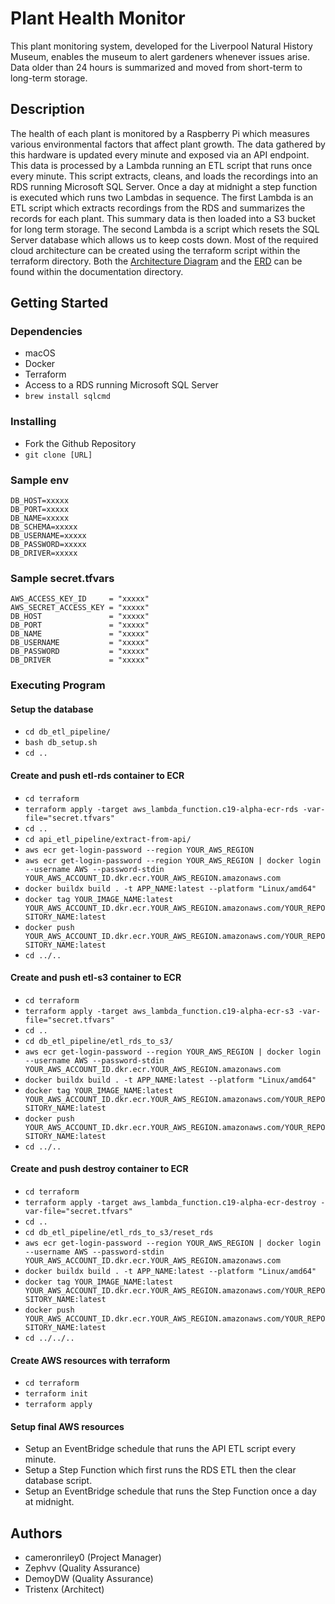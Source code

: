 # Plant Health Monitor
This plant monitoring system, developed for the Liverpool Natural History Museum, enables the museum to alert 
gardeners whenever issues arise. Data older than 24 hours is summarized and moved from short-term to long-term storage.

## Description
The health of each plant is monitored by a Raspberry Pi which measures various environmental factors that affect 
plant growth. The data gathered by this hardware is updated every minute and exposed via an API endpoint. This data 
is processed by a Lambda running an ETL script that runs once every minute. This script extracts, cleans, and loads the 
recordings into an RDS running Microsoft SQL Server. Once a day at midnight a step function is executed which runs 
two Lambdas in sequence. The first Lambda is an ETL script which extracts recordings from the RDS and summarizes the 
records for each plant. This summary data is then loaded into a S3 bucket for long term storage. The second Lambda is 
a script which resets the SQL Server database which allows us to keep costs down. Most of the required cloud architecture 
can be created using the terraform script within the terraform directory. Both the [Architecture Diagram](documentation/architecture_diagram.png) 
and the [ERD](documentation/database_erd.png) can be found within the documentation directory.

## Getting Started

### Dependencies
- macOS
- Docker
- Terraform
- Access to a RDS running Microsoft SQL Server
- `brew install sqlcmd`

### Installing
- Fork the Github Repository
- `git clone [URL]`

### Sample env
```
DB_HOST=xxxxx
DB_PORT=xxxxx
DB_NAME=xxxxx
DB_SCHEMA=xxxxx
DB_USERNAME=xxxxx
DB_PASSWORD=xxxxx
DB_DRIVER=xxxxx
```

### Sample secret.tfvars
```
AWS_ACCESS_KEY_ID     = "xxxxx"
AWS_SECRET_ACCESS_KEY = "xxxxx"
DB_HOST               = "xxxxx"
DB_PORT               = "xxxxx"
DB_NAME               = "xxxxx"
DB_USERNAME           = "xxxxx"
DB_PASSWORD           = "xxxxx"
DB_DRIVER             = "xxxxx"
```

### Executing Program
#### Setup the database
- `cd db_etl_pipeline/`
- `bash db_setup.sh`
- `cd ..`

#### Create and push etl-rds container to ECR
- `cd terraform`
- `terraform apply -target aws_lambda_function.c19-alpha-ecr-rds -var-file="secret.tfvars"`
- `cd ..`
- `cd api_etl_pipeline/extract-from-api/`
- `aws ecr get-login-password --region YOUR_AWS_REGION`
- `aws ecr get-login-password --region YOUR_AWS_REGION | docker login --username AWS --password-stdin YOUR_AWS_ACCOUNT_ID.dkr.ecr.YOUR_AWS_REGION.amazonaws.com`
- `docker buildx build . -t APP_NAME:latest --platform "Linux/amd64"`
- `docker tag YOUR_IMAGE_NAME:latest YOUR_AWS_ACCOUNT_ID.dkr.ecr.YOUR_AWS_REGION.amazonaws.com/YOUR_REPOSITORY_NAME:latest`
- `docker push YOUR_AWS_ACCOUNT_ID.dkr.ecr.YOUR_AWS_REGION.amazonaws.com/YOUR_REPOSITORY_NAME:latest`
- `cd ../..`

#### Create and push etl-s3 container to ECR
- `cd terraform`
- `terraform apply -target aws_lambda_function.c19-alpha-ecr-s3 -var-file="secret.tfvars"`
- `cd ..`
- `cd db_etl_pipeline/etl_rds_to_s3/`
- `aws ecr get-login-password --region YOUR_AWS_REGION | docker login --username AWS --password-stdin YOUR_AWS_ACCOUNT_ID.dkr.ecr.YOUR_AWS_REGION.amazonaws.com`
- `docker buildx build . -t APP_NAME:latest --platform "Linux/amd64"`
- `docker tag YOUR_IMAGE_NAME:latest YOUR_AWS_ACCOUNT_ID.dkr.ecr.YOUR_AWS_REGION.amazonaws.com/YOUR_REPOSITORY_NAME:latest`
- `docker push YOUR_AWS_ACCOUNT_ID.dkr.ecr.YOUR_AWS_REGION.amazonaws.com/YOUR_REPOSITORY_NAME:latest`
- `cd ../..`

#### Create and push destroy container to ECR
- `cd terraform`
- `terraform apply -target aws_lambda_function.c19-alpha-ecr-destroy -var-file="secret.tfvars"`
- `cd ..`
- `cd db_etl_pipeline/etl_rds_to_s3/reset_rds`
- `aws ecr get-login-password --region YOUR_AWS_REGION | docker login --username AWS --password-stdin YOUR_AWS_ACCOUNT_ID.dkr.ecr.YOUR_AWS_REGION.amazonaws.com`
- `docker buildx build . -t APP_NAME:latest --platform "Linux/amd64"`
- `docker tag YOUR_IMAGE_NAME:latest YOUR_AWS_ACCOUNT_ID.dkr.ecr.YOUR_AWS_REGION.amazonaws.com/YOUR_REPOSITORY_NAME:latest`
- `docker push YOUR_AWS_ACCOUNT_ID.dkr.ecr.YOUR_AWS_REGION.amazonaws.com/YOUR_REPOSITORY_NAME:latest`
- `cd ../../..`

#### Create AWS resources with terraform
- `cd terraform`
- `terraform init`
- `terraform apply`

#### Setup final AWS resources
- Setup an EventBridge schedule that runs the API ETL script every minute.
- Setup a Step Function which first runs the RDS ETL then the clear database script.
- Setup an EventBridge schedule that runs the Step Function once a day at midnight.


## Authors
- cameronriley0 (Project Manager)
- Zephvv (Quality Assurance)
- DemoyDW (Quality Assurance)
- Tristenx (Architect)